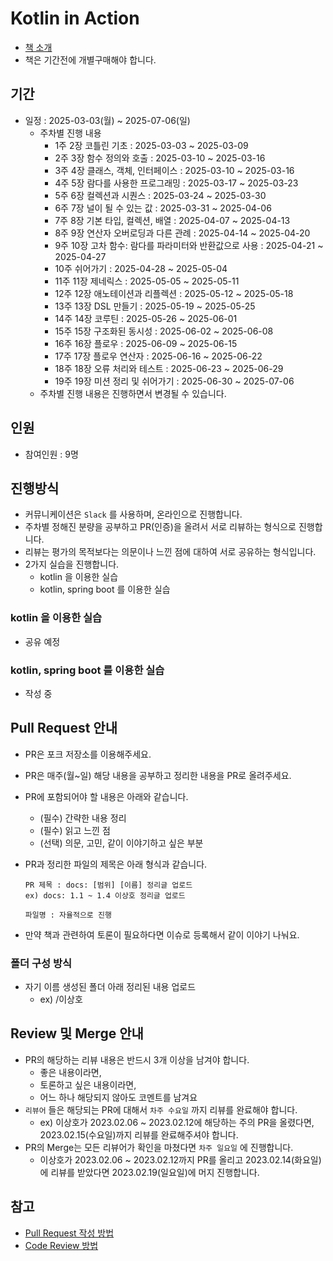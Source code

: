 # Kotlin in Action

- [책 소개](https://www.yes24.com/Product/Goods/142690359)
- 책은 기간전에 개별구매해야 합니다.

## 기간

- 일정 : 2025-03-03(월) ~ 2025-07-06(일)
  - 주차별 진행 내용
    - 1주 2장 코틀린 기초 : 2025-03-03 ~ 2025-03-09
    - 2주 3장 함수 정의와 호출 : 2025-03-10 ~ 2025-03-16
    - 3주 4장 클래스, 객체, 인터페이스 : 2025-03-10 ~ 2025-03-16
    - 4주 5장 람다를 사용한 프로그래밍 : 2025-03-17 ~ 2025-03-23
    - 5주 6장 컬렉션과 시퀀스 : 2025-03-24 ~ 2025-03-30
    - 6주 7장 널이 될 수 있는 값 : 2025-03-31 ~ 2025-04-06
    - 7주 8장 기본 타입, 컬렉션, 배열 : 2025-04-07 ~ 2025-04-13
    - 8주 9장 연산자 오버로딩과 다른 관례 : 2025-04-14 ~ 2025-04-20
    - 9주 10장 고차 함수: 람다를 파라미터와 반환값으로 사용 : 2025-04-21 ~ 2025-04-27
    - 10주 쉬어가기 : 2025-04-28 ~ 2025-05-04
    - 11주 11장 제네릭스 : 2025-05-05 ~ 2025-05-11
    - 12주 12장 애노테이션과 리플렉션 : 2025-05-12 ~ 2025-05-18
    - 13주 13장 DSL 만들기 : 2025-05-19 ~ 2025-05-25
    - 14주 14장 코루틴 : 2025-05-26 ~ 2025-06-01
    - 15주 15장 구조화된 동시성 : 2025-06-02 ~ 2025-06-08
    - 16주 16장 플로우 : 2025-06-09 ~ 2025-06-15
    - 17주 17장 플로우 연산자 : 2025-06-16 ~ 2025-06-22
    - 18주 18장 오류 처리와 테스트 : 2025-06-23 ~ 2025-06-29
    - 19주 19장 미션 정리 및 쉬어가기 : 2025-06-30 ~ 2025-07-06
  - 주차별 진행 내용은 진행하면서 변경될 수 있습니다.

## 인원

- 참여인원 : 9명

## 진행방식

- 커뮤니케이션은 `Slack` 를 사용하며, 온라인으로 진행합니다.
- 주차별 정해진 분량을 공부하고 PR(인증)을 올려서 서로 리뷰하는 형식으로 진행합니다.
- 리뷰는 평가의 목적보다는 의문이나 느낀 점에 대하여 서로 공유하는 형식입니다.
- 2가지 실습을 진행합니다.
  - kotlin 을 이용한 실습
  - kotlin, spring boot 를 이용한 실습

### kotlin 을 이용한 실습

- 공유 예정

### kotlin, spring boot 를 이용한 실습

- 작성 중

## Pull Request 안내

- PR은 포크 저장소를 이용해주세요.
- PR은 매주(월~일) 해당 내용을 공부하고 정리한 내용을 PR로 올려주세요.
- PR에 포함되어야 할 내용은 아래와 같습니다.
  - (필수) 간략한 내용 정리
  - (필수) 읽고 느낀 점
  - (선택) 의문, 고민, 같이 이야기하고 싶은 부분
- PR과 정리한 파일의 제목은 아래 형식과 같습니다.

  ```
  PR 제목 : docs: [범위] [이름] 정리글 업로드
  ex) docs: 1.1 ~ 1.4 이상호 정리글 업로드

  파일명 : 자율적으로 진행
  ```
- 만약 책과 관련하여 토론이 필요하다면 이슈로 등록해서 같이 이야기 나눠요.

### 폴더 구성 방식

- 자기 이름 생성된 폴더 아래 정리된 내용 업로드
  - ex) /이상호

## Review 및 Merge 안내

- PR의 해당하는 리뷰 내용은 반드시 3개 이상을 남겨야 합니다.
  - 좋은 내용이라면, 
  - 토론하고 싶은 내용이라면,
  - 어느 하나 해당되지 않아도 코멘트를 남겨요
- `리뷰어` 들은 해당되는 PR에 대해서 `차주 수요일` 까지 리뷰를 완료해야 합니다.
  - ex) 이상호가 2023.02.06 ~ 2023.02.12에 해당하는 주의 PR을 올렸다면, 2023.02.15(수요일)까지 리뷰를 완료해주셔야 합니다.
- PR의 Merge는 모든 리뷰어가 확인을 마쳤다면 `차주 일요일` 에 진행합니다.
  - 이상호가 2023.02.06 ~ 2023.02.12까지 PR를 올리고 2023.02.14(화요일)에 리뷰를 받았다면 2023.02.19(일요일)에 머지 진행합니다.

## 참고

- [Pull Request 작성 방법](https://github.com/bithumb-study/notification/blob/main/pull-request.md)
- [Code Review 방법](https://github.com/bithumb-study/notification/blob/main/code-review.md)
